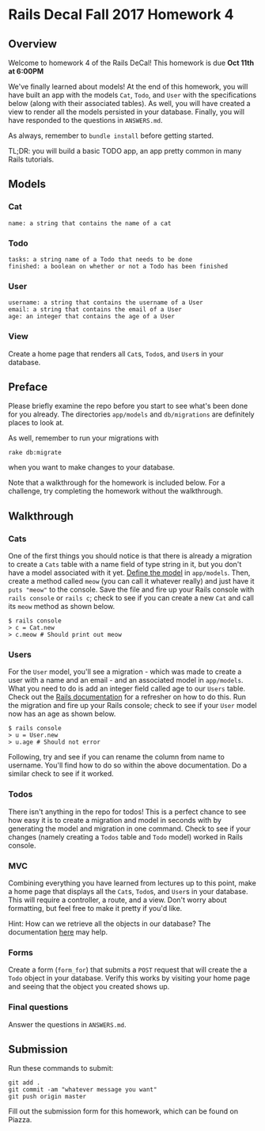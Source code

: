 # Rails Decal Fall 2017 Homework 4

## Overview 
Welcome to homework 4 of the Rails DeCal! This homework is due **Oct 11th at 6:00PM**

We've finally learned about models! At the end of this homework, you will have built an app with the models `Cat`, `Todo`, and `User` with the specifications below (along with their associated tables). As well, you will have created a view to render all the models persisted in your database. Finally, you will have responded to the questions in `ANSWERS.md`.

As always, remember to `bundle install` before getting started.

TL;DR: you will build a basic TODO app, an app pretty common in many Rails tutorials.

## Models

### Cat
```
name: a string that contains the name of a cat
```

### Todo
```
tasks: a string name of a Todo that needs to be done
finished: a boolean on whether or not a Todo has been finished
```

### User
```
username: a string that contains the username of a User
email: a string that contains the email of a User
age: an integer that contains the age of a User
```

### View
Create a home page that renders all `Cat`s, `Todo`s, and `User`s in your database.

## Preface

Please briefly examine the repo before you start to see what's been done for you already. The directories `app/models` and `db/migrations` are definitely places to look at.

As well, remember to run your migrations with
```
rake db:migrate
```
when you want to make changes to your database.

Note that a walkthrough for the homework is included below. For a challenge, try completing the homework without the walkthrough.

## Walkthrough

### Cats
One of the first things you should notice is that there is already a migration to create a `Cats` table with a name field of type string in it, but you don't have a model associated with it yet. [Define the model](http://guides.rubyonrails.org/active_record_basics.html#creating-active-record-models) in `app/models`. Then, create a method called `meow` (you can call it whatever really) and just have it `puts "meow"` to the console. Save the file and fire up your Rails console with `rails console` or `rails c`; check to see if you can create a new `Cat` and call its `meow` method as shown below.

```
$ rails console
> c = Cat.new
> c.meow # Should print out meow
```

### Users
For the `User` model, you'll see a migration - which was made to create a user with a name and an email - and an associated model in `app/models`. What you need to do is add an integer field called age to our `Users` table. Check out the [Rails documentation](http://edgeguides.rubyonrails.org/active_record_migrations.html#creating-a-migration) for a refresher on how to do this. Run the migration and fire up your Rails console; check to see if your `User` model now has an age as shown below.

```
$ rails console
> u = User.new
> u.age # Should not error
```

Following, try and see if you can rename the column from name to username. You'll find how to do so within the above documentation. Do a similar check to see if it worked.

### Todos
There isn't anything in the repo for todos! This is a perfect chance to see how easy it is to create a migration and model in seconds with by generating the model and migration in one command. Check to see if your changes (namely creating a `Todos` table and `Todo` model) worked in Rails console.


### MVC
Combining everything you have learned from lectures up to this point, make a home page that displays all the `Cat`s, `Todo`s, and `User`s in your database. This will require a controller, a route, and a view. Don't worry about formatting, but feel free to make it pretty if you'd like.

Hint: How can we retrieve all the objects in our database? The documentation [here](http://guides.rubyonrails.org/active_record_querying.html) may help.

### Forms

Create a form (`form_for`) that submits a `POST` request that will create the a `Todo` object in your database. Verify this works by visiting your home page and seeing that the object you created shows up.

### Final questions
Answer the questions in `ANSWERS.md`.

## Submission
Run these commands to submit:
```
git add .
git commit -am "whatever message you want"
git push origin master
```
Fill out the submission form for this homework, which can be found on Piazza.